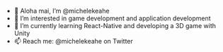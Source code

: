 - 👋 Aloha mai, I’m @michelekeahe
- 👀 I’m interested in game development and application development
- 🌱 I’m currently learning React-Native and developing a 3D game with Unity
- 📫 Reach me: @michelekeahe on Twitter

<!---
michelekeahe/michelekeahe is a ✨ special ✨ repository because its `README.md` (this file) appears on your GitHub profile.
You can click the Preview link to take a look at your changes.
--->
